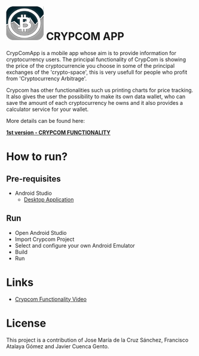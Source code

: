 # <img src="CrypcomLOGO.png" width="100" height="90"> CRYPCOM APP

CrypComApp is a mobile app whose aim is to provide information for cryptocurrency users. The principal functionality of CrypCom is showing the price of the cryptocurrencie you choose in some of the principal exchanges of the 'crypto-space', this is very usefull for people who profit from 'Cryptocurrency Arbitrage'. 

Crypcom has other functionalities such us printing charts for price tracking. It also gives the user the possibility to make its own data wallet, who can save the amount of each cryptocurrency he owns and it also provides a calculator service for your wallet.

More details can be found here:

**[1st version - CRYPCOM FUNCTIONALITY](./Crypcom_Functionality.pdf)**

# How to run?

## Pre-requisites
- Android Studio
  * [Desktop Application](https://developer.android.com/studio?hl=es)

## Run
- Open Android Studio
- Import Crypcom Project
- Select and configure your own Android Emulator
- Build 
- Run

# Links
* [Crypcom Functionality Video](https://www.youtube.com/watch?v=bXnqPsOzCv0) 

# License
This project is a contribution of Jose María de la Cruz Sánchez, Francisco Atalaya Gómez and Javier Cuenca Gento.
